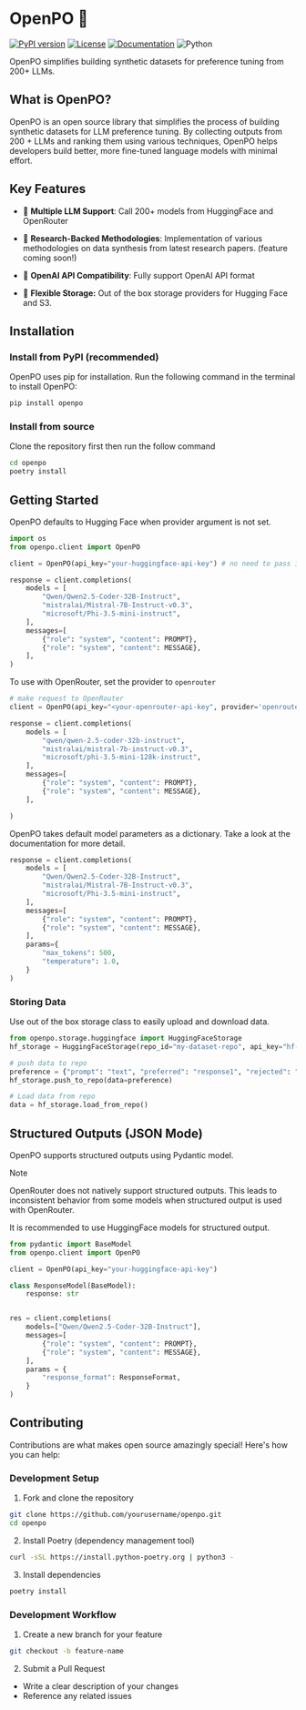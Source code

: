# OpenPO 🐼
[![PyPI version](https://img.shields.io/pypi/v/openpo.svg)](https://pypi.org/project/openpo/)
[![License](https://img.shields.io/badge/License-Apache%202.0-blue.svg)](https://opensource.org/licenses/Apache-2.0)
[![Documentation](https://img.shields.io/badge/docs-docs.openpo.dev-blue)](https://docs.openpo.dev)
![Python](https://img.shields.io/badge/python->=3.10.1-blue.svg)


OpenPO simplifies building synthetic datasets for preference tuning from 200+ LLMs.

## What is OpenPO?
OpenPO is an open source library that simplifies the process of building synthetic datasets for LLM preference tuning. By collecting outputs from 200 + LLMs and ranking them using various techniques, OpenPO helps developers build better, more fine-tuned language models with minimal effort.

## Key Features

- 🔌 **Multiple LLM Support**: Call 200+ models from HuggingFace and OpenRouter

- 🧪 **Research-Backed Methodologies**: Implementation of various methodologies on data synthesis from latest research papers. (feature coming soon!)

- 🤝 **OpenAI API Compatibility**: Fully support OpenAI API format

- 💾 **Flexible Storage:** Out of the box storage providers for Hugging Face and S3.


## Installation
### Install from PyPI (recommended)
OpenPO uses pip for installation. Run the following command in the terminal to install OpenPO:

```bash
pip install openpo
```

### Install from source
Clone the repository first then run the follow command
```bash
cd openpo
poetry install
```

## Getting Started
OpenPO defaults to Hugging Face when provider argument is not set.

```python
import os
from openpo.client import OpenPO

client = OpenPO(api_key="your-huggingface-api-key") # no need to pass in the key if environment variable is already set.

response = client.completions(
    models = [
        "Qwen/Qwen2.5-Coder-32B-Instruct",
        "mistralai/Mistral-7B-Instruct-v0.3",
        "microsoft/Phi-3.5-mini-instruct",
    ],
    messages=[
        {"role": "system", "content": PROMPT},
        {"role": "system", "content": MESSAGE},
    ],
)
```

To use with OpenRouter, set the provider to `openrouter`

```python
# make request to OpenRouter
client = OpenPO(api_key="<your-openrouter-api-key", provider='openrouter')

response = client.completions(
    models = [
        "qwen/qwen-2.5-coder-32b-instruct",
        "mistralai/mistral-7b-instruct-v0.3",
        "microsoft/phi-3.5-mini-128k-instruct",
    ],
    messages=[
        {"role": "system", "content": PROMPT},
        {"role": "system", "content": MESSAGE},
    ],

)
```

OpenPO takes default model parameters as a dictionary. Take a look at the documentation for more detail.

```python
response = client.completions(
    models = [
        "Qwen/Qwen2.5-Coder-32B-Instruct",
        "mistralai/Mistral-7B-Instruct-v0.3",
        "microsoft/Phi-3.5-mini-instruct",
    ],
    messages=[
        {"role": "system", "content": PROMPT},
        {"role": "system", "content": MESSAGE},
    ],
    params={
        "max_tokens": 500,
        "temperature": 1.0,
    }
)

```

### Storing Data
Use out of the box storage class to easily upload and download data.

```python
from openpo.storage.huggingface import HuggingFaceStorage
hf_storage = HuggingFaceStorage(repo_id="my-dataset-repo", api_key="hf-token") # api_key can also be set as environment variable.

# push data to repo
preference = {"prompt": "text", "preferred": "response1", "rejected": "response2"}
hf_storage.push_to_repo(data=preference)

# Load data from repo
data = hf_storage.load_from_repo()
```

## Structured Outputs (JSON Mode)
OpenPO supports structured outputs using Pydantic model.

> [!NOTE]
> OpenRouter does not natively support structured outputs. This leads to inconsistent behavior from some models when structured output is used with OpenRouter.
>
> It is recommended to use HuggingFace models for structured output.


```python
from pydantic import BaseModel
from openpo.client import OpenPO

client = OpenPO(api_key="your-huggingface-api-key")

class ResponseModel(BaseModel):
    response: str


res = client.completions(
    models=["Qwen/Qwen2.5-Coder-32B-Instruct"],
    messages=[
        {"role": "system", "content": PROMPT},
        {"role": "system", "content": MESSAGE},
    ],
    params = {
        "response_format": ResponseFormat,
    }
)
```

## Contributing
Contributions are what makes open source amazingly special! Here's how you can help:

### Development Setup
1. Fork and clone the repository
```bash
git clone https://github.com/yourusername/openpo.git
cd openpo
```

2. Install Poetry (dependency management tool)
```bash
curl -sSL https://install.python-poetry.org | python3 -
```

3. Install dependencies
```bash
poetry install
```

### Development Workflow
1. Create a new branch for your feature
```bash
git checkout -b feature-name
```

2. Submit a Pull Request
- Write a clear description of your changes
- Reference any related issues

